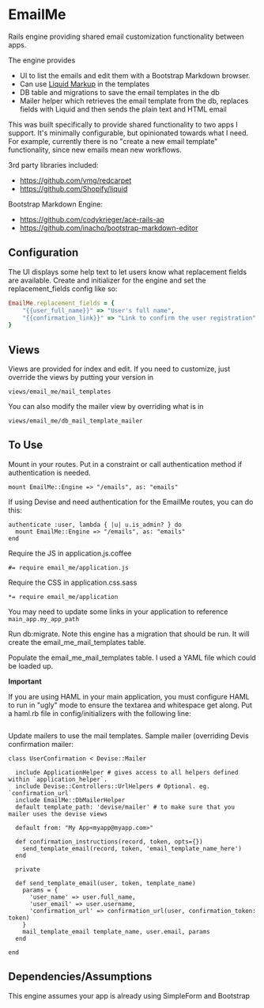 # EmailMe

Rails engine providing shared email customization functionality between 
apps.

The engine provides 

* UI to list the emails and edit them with a Bootstrap Markdown browser.
* Can use [Liquid Markup](http://www.liquidmarkup.org) in the templates
* DB table and migrations to save the email templates in the db
* Mailer helper which retrieves the email template from the db, replaces fields with Liquid and then sends the plain text and HTML email

This was built specifically to provide shared functionality to two apps I support.  It's minimally
configurable, but opinionated towards what I need.  For example, currently there is no "create a new
email template" functionality, since new emails mean new workflows.

3rd party libraries included:

* https://github.com/vmg/redcarpet
* https://github.com/Shopify/liquid

Bootstrap Markdown Engine:

* https://github.com/codykrieger/ace-rails-ap
* https://github.com/inacho/bootstrap-markdown-editor

## Configuration

The UI displays some help text to let users know what replacement fields are available.  Create
and initializer for the engine and set the replacement_fields config like so:

```ruby
EmailMe.replacement_fields = {
    "{{user_full_name}}" => "User's full name",
    "{{confirmation_link}}" => "Link to confirm the user registration"
}
```

## Views

Views are provided for index and edit.  If you need to customize, just override the views
by putting your version in

```
views/email_me/mail_templates
```

You can also modify the mailer view by overriding what is in

```
views/email_me/db_mail_template_mailer
```

## To Use

Mount in your routes. Put in a constraint or call authentication method if authentication is needed.

```
mount EmailMe::Engine => "/emails", as: "emails"
```

If using Devise and need authentication for the EmailMe routes, you can do this:

```
authenticate :user, lambda { |u| u.is_admin? } do
  mount EmailMe::Engine => "/emails", as: "emails"
end
```

Require the JS in application.js.coffee

```
#= require email_me/application.js
```

Require the CSS in application.css.sass

```
*= require email_me/application
```

You may need to update some links in your application to reference ```main_app.my_app_path```


Run db:migrate.  Note this engine has a migration that should be run.  It will create the email_me_mail_templates table.

Populate the email_me_mail_templates table.  I used a YAML file which could be loaded up.

**Important**

If you are using HAML in your main application, you must configure HAML to run in "ugly" mode to ensure the textarea and
whitespace get along.  Put a haml.rb file in config/initializers with the following line:

```
```

Update mailers to use the mail templates.  Sample mailer (overriding Devis confirmation mailer:

```
class UserConfirmation < Devise::Mailer

  include ApplicationHelper # gives access to all helpers defined within `application_helper`.
  include Devise::Controllers::UrlHelpers # Optional. eg. `confirmation_url`
  include EmailMe::DbMailerHelper
  default template_path: 'devise/mailer' # to make sure that you mailer uses the devise views

  default from: "My App<myapp@myapp.com>"

  def confirmation_instructions(record, token, opts={})
    send_template_email(record, token, 'email_template_name_here')
  end

  private

  def send_template_email(user, token, template_name)
    params = {
      'user_name' => user.full_name,
      'user_email' => user.username,
      'confirmation_url' => confirmation_url(user, confirmation_token: token)
    }
    mail_template_email template_name, user.email, params
  end

end
```

## Dependencies/Assumptions

This engine assumes your app is already using SimpleForm and Bootstrap

